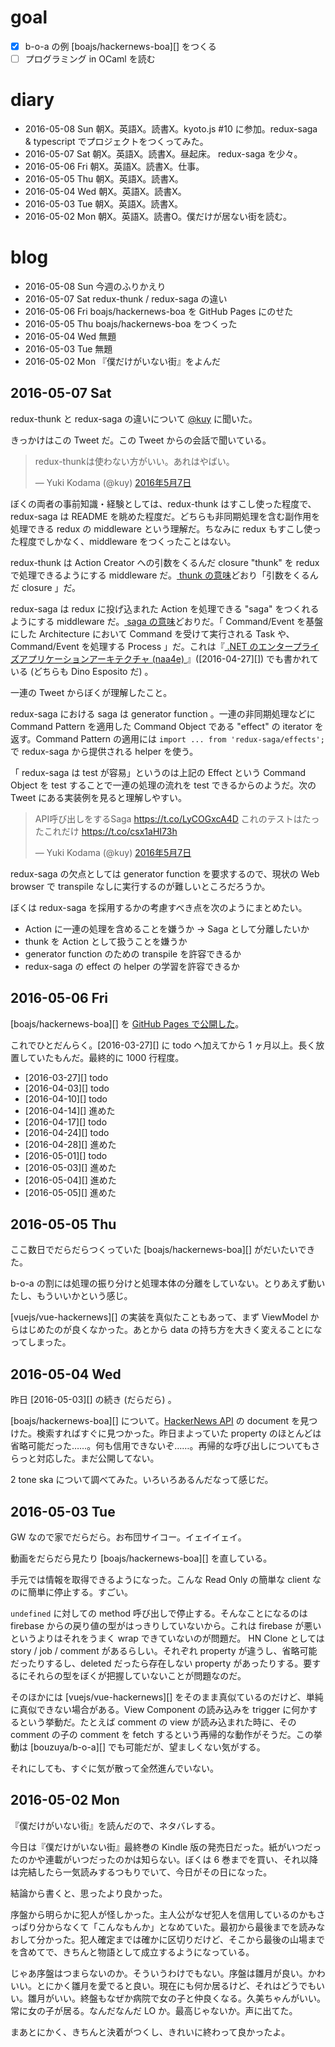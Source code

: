 # goal

- [x] b-o-a の例 [boajs/hackernews-boa][] をつくる
- [ ] プログラミング in OCaml を読む

# diary

- 2016-05-08 Sun 朝X。英語X。読書X。kyoto.js #10 に参加。redux-saga & typescript でプロジェクトをつくってみた。
- 2016-05-07 Sat 朝X。英語X。読書X。昼起床。 redux-saga を少々。
- 2016-05-06 Fri 朝X。英語X。読書X。仕事。
- 2016-05-05 Thu 朝X。英語X。読書X。
- 2016-05-04 Wed 朝X。英語X。読書X。
- 2016-05-03 Tue 朝X。英語X。読書X。
- 2016-05-02 Mon 朝X。英語X。読書O。僕だけが居ない街を読む。

# blog

- 2016-05-08 Sun 今週のふりかえり
- 2016-05-07 Sat redux-thunk / redux-saga の違い
- 2016-05-06 Fri boajs/hackernews-boa を GitHub Pages にのせた
- 2016-05-05 Thu boajs/hackernews-boa をつくった
- 2016-05-04 Wed 無題
- 2016-05-03 Tue 無題
- 2016-05-02 Mon 『僕だけがいない街』をよんだ

## 2016-05-07 Sat

redux-thunk と redux-saga の違いについて [@kuy](https://twitter.com/kuy/) に聞いた。

きっかけはこの Tweet だ。この Tweet からの会話で聞いている。

<blockquote class="twitter-tweet" data-lang="ja"><p lang="ja" dir="ltr">redux-thunkは使わない方がいい。あれはやばい。</p>&mdash; Yuki Kodama (@kuy) <a href="https://twitter.com/kuy/status/728862251864629248">2016年5月7日</a></blockquote>
<script async src="//platform.twitter.com/widgets.js" charset="utf-8"></script>

ぼくの両者の事前知識・経験としては、redux-thunk はすこし使った程度で、redux-saga は README を眺めた程度だ。どちらも非同期処理を含む副作用を処理できる redux の middleware という理解だ。ちなみに redux もすこし使った程度でしかなく、middleware をつくったことはない。

redux-thunk は Action Creator への引数をくるんだ closure "thunk" を redux で処理できるようにする middleware だ。[ thunk の意味](http://d.hatena.ne.jp/higepon/20071202/1196605979)どおり「引数をくるんだ closure 」だ。

redux-saga は redux に投げ込まれた Action を処理できる "saga" をつくれるようにする middleware だ。[ saga の意味](https://msdn.microsoft.com/ja-jp/magazine/mt238399.aspx)どおりだ。「 Command/Event を基盤にした Architecture において Command を受けて実行される Task や、Command/Event を処理する Process 」だ。これは『[ .NET のエンタープライズアプリケーションアーキテクチャ (naa4e) ](https://www.amazon.co.jp/dp/B00ZQZ8JNE)』([2016-04-27][]) でも書かれている (どちらも Dino Esposito だ) 。

一連の Tweet からぼくが理解したこと。

redux-saga における saga は generator function 。一連の非同期処理などに Command Pattern を適用した Command Object である "effect" の iterator を返す。Command Pattern の適用には `import ... from 'redux-saga/effects';` で redux-saga から提供される helper を使う。

「 redux-saga は test が容易」というのは上記の Effect という Command Object を test することで一連の処理の流れを test できるからのようだ。次の Tweet にある実装例を見ると理解しやすい。

<blockquote class="twitter-tweet" data-lang="ja"><p lang="ja" dir="ltr">API呼び出しをするSaga  <a href="https://t.co/LyCOGxcA4D">https://t.co/LyCOGxcA4D</a> これのテストはたったこれだけ <a href="https://t.co/csx1aHI73h">https://t.co/csx1aHI73h</a></p>&mdash; Yuki Kodama (@kuy) <a href="https://twitter.com/kuy/status/728868446960672768">2016年5月7日</a></blockquote>
<script async src="//platform.twitter.com/widgets.js" charset="utf-8"></script>

redux-saga の欠点としては generator function を要求するので、現状の Web browser で transpile なしに実行するのが難しいところだろうか。

ぼくは redux-saga を採用するかの考慮すべき点を次のようにまとめたい。

- Action に一連の処理を含めることを嫌うか → Saga として分離したいか
- thunk を Action として扱うことを嫌うか
- generator function のための transpile を許容できるか
- redux-saga の effect の helper の学習を許容できるか

## 2016-05-06 Fri

[boajs/hackernews-boa][] を [GitHub Pages で公開した](http://boajs.github.io/hackernews-boa/)。

これでひとだんらく。[2016-03-27][] に todo へ加えてから 1 ヶ月以上。長く放置していたもんだ。最終的に 1000 行程度。

- [2016-03-27][] todo
- [2016-04-03][] todo
- [2016-04-10][] todo
- [2016-04-14][] 進めた
- [2016-04-17][] todo
- [2016-04-24][] todo
- [2016-04-28][] 進めた
- [2016-05-01][] todo
- [2016-05-03][] 進めた
- [2016-05-04][] 進めた
- [2016-05-05][] 進めた

## 2016-05-05 Thu

ここ数日でだらだらつくっていた [boajs/hackernews-boa][] がだいたいできた。

b-o-a の割には処理の振り分けと処理本体の分離をしていない。とりあえず動いたし、もういいかという感じ。

[vuejs/vue-hackernews][] の実装を真似たこともあって、まず ViewModel からはじめたのが良くなかった。あとから data の持ち方を大きく変えることになってしまった。

## 2016-05-04 Wed

昨日 [2016-05-03][] の続き (だらだら) 。

[boajs/hackernews-boa][] について。[HackerNews API](https://github.com/HackerNews/API/tree/831ca52999b4ac9b0b27a60fcd4e80e5bff341a7) の document を見つけた。検索すればすぐに見つかった。昨日まよっていた property のほとんどは省略可能だった……。何も信用できないぞ……。再帰的な呼び出しについてもさらっと対応した。まだ公開してない。

2 tone ska について調べてみた。いろいろあるんだなって感じだ。

## 2016-05-03 Tue

GW なので家でだらだら。お布団サイコー。イェイイェイ。

動画をだらだら見たり [boajs/hackernews-boa][] を直している。

手元では情報を取得できるようになった。こんな Read Only の簡単な client なのに簡単に停止する。すごい。

`undefined` に対しての method 呼び出しで停止する。そんなことになるのは firebase からの戻り値の型がはっきりしていないから。これは firebase が悪いというよりはそれをうまく wrap できていないのが問題だ。 HN Clone としては story / job / comment があるらしい。それぞれ property が違うし、省略可能だったりするし、deleted だったら存在しない property があったりする。要するにそれらの型をぼくが把握していないことが問題なのだ。

そのほかには [vuejs/vue-hackernews][] をそのまま真似ているのだけど、単純に真似できない場合がある。View Component の読み込みを trigger に何かするという挙動だ。たとえば comment の view が読み込まれた時に、その comment の子の comment を fetch するという再帰的な動作がそうだ。この挙動は [bouzuya/b-o-a][] でも可能だが、望ましくない気がする。

それにしても、すぐに気が散って全然進んでいない。

## 2016-05-02 Mon

『僕だけがいない街』を読んだので、ネタバレする。

今日は『僕だけがいない街』最終巻の Kindle 版の発売日だった。紙がいつだったのかや連載がいつだったのかは知らない。ぼくは 6 巻までを買い、それ以降は完結したら一気読みするつもりでいて、今日がその日になった。

結論から書くと、思ったより良かった。

序盤から明らかに犯人が怪しかった。主人公がなぜ犯人を信用しているのかもさっぱり分からなくて「こんなもんか」となめていた。最初から最後までを読みなおして分かった。犯人確定までは確かに区切りだけど、そこから最後の山場までを含めてで、きちんと物語として成立するようになっている。

じゃあ序盤はつまらないのか。そういうわけでもない。序盤は雛月が良い。かわいい。とにかく雛月を愛でると良い。現在にも何か居るけど、それはどうでもいい。雛月がいい。終盤もなぜか病院で女の子と仲良くなる。久美ちゃんがいい。常に女の子が居る。なんだなんだ LO か。最高じゃないか。声に出てた。

まあとにかく、きちんと決着がつくし、きれいに終わって良かったよ。
